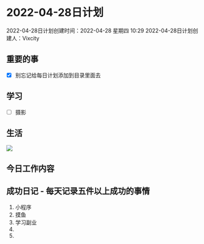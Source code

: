 # 2022-04-28日计划

2022-04-28日计划创建时间：2022-04-28 星期四  10:29
2022-04-28日计划创建人：Vixcity

## 重要的事
- [x] 别忘记给每日计划添加到目录里面去

## 学习
- [ ] 摄影

## 生活
![](https://cdn.jsdelivr.net/gh/Vixcity/FigureBed/img/202204281549644.png)

## 今日工作内容

## 成功日记 - 每天记录五件以上成功的事情
1. 小程序
2. 摸鱼
3. 学习副业
4. 
5. 